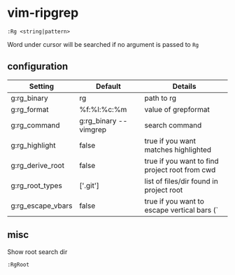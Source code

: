 # vim-ripgrep

    :Rg <string|pattern>

Word under cursor will be searched if no argument is passed to `Rg`

## configuration


| Setting           | Default                   | Details
| ------------------|---------------------------|----------
| g:rg_binary       | rg                        | path to rg
| g:rg_format       | %f:%l:%c:%m               | value of grepformat 
| g:rg_command      | g:rg_binary --vimgrep     | search command
| g:rg_highlight    | false                     | true if you want matches highlighted
| g:rg_derive_root  | false                     | true if you want to find project root from cwd
| g:rg_root_types   | ['.git']                  | list of files/dir found in project root
| g:rg_escape_vbars | false                     | true if you want to escape vertical bars (`|`) in the keyword

## misc

Show root search dir

    :RgRoot
